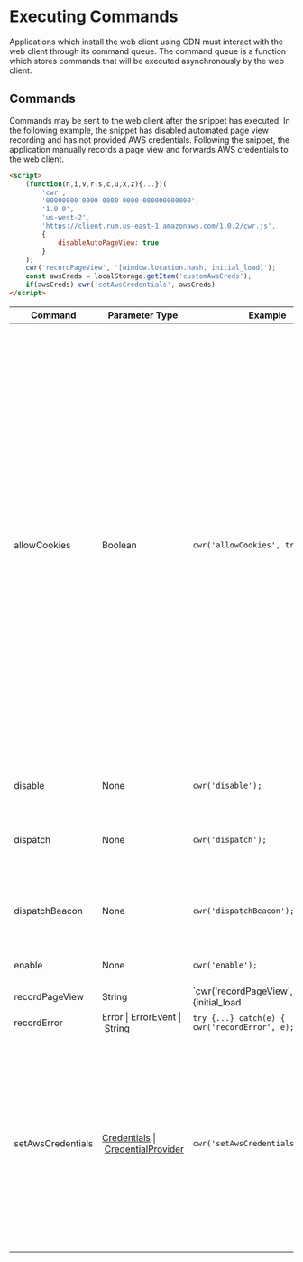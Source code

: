 # Executing Commands

Applications which install the web client using CDN must interact with the web client through its command queue. The command queue is a function which stores commands that will be executed asynchronously by the web client.

## Commands

Commands may be sent to the web client after the snippet has executed. In the following example, the snippet has disabled automated page view recording and has not provided AWS credentials. Following the snippet, the application manually records a page view and forwards AWS credentials to the web client.
```html
<script>
    (function(n,i,v,r,s,c,u,x,z){...})(
        'cwr',
        '00000000-0000-0000-0000-000000000000',
        '1.0.0',
        'us-west-2',
        'https://client.rum.us-east-1.amazonaws.com/1.0.2/cwr.js',
        {
            disableAutoPageView: true
        }
    );
    cwr('recordPageView', '[window.location.hash, initial_load]');
    const awsCreds = localStorage.getItem('customAwsCreds');
    if(awsCreds) cwr('setAwsCredentials', awsCreds)
</script>
```

| Command | Parameter Type | Example <div style="width:265px"></div> | Description |
| --- | --- | --- | --- |
| allowCookies | Boolean | `cwr('allowCookies', true);` | Enable the web client to set and read two cookies: a session cookie named `cwr_s` and a user cookie named `cwr_u`.<br/><br/>`cwr_s` stores session data including an anonymous session ID (uuid v4) created by the web client. This allows CloudWatch RUM to compute sessionized metrics like errors per session.<br/><br/>`cwr_u` stores an anonymous user ID (uuid v4) created by the web client. This allows CloudWatch RUM to count return visitors.<br/><br/>`true`: the web client will use cookies<br/>`false`: the web client will not use cookies
| disable | None | `cwr('disable');` | Stop recording and dispatching RUM events.
| dispatch | None | `cwr('dispatch');` | Flush RUM events from the cache and dispatch them to CloudWatch RUM using [`fetch`](https://developer.mozilla.org/en-US/docs/Web/API/Fetch_API). 
| dispatchBeacon | None | `cwr('dispatchBeacon');` | Flush RUM events from the cache and dispatch them to CloudWatch RUM using [`sendBeacon`](https://developer.mozilla.org/en-US/docs/Web/API/Beacon_API). 
| enable | None | `cwr('enable');` | Start recording and dispatching RUM events.
| recordPageView | String | `cwr('recordPageView', '[/home, {initial_load|route_change}]');` | Record a page view event.<br/><br/>By default, the web client records page views when (1) the page first loads and (2) the browser's [history API](https://developer.mozilla.org/en-US/docs/Web/API/History_API) is called. The page ID is `window.location.pathname`.<br/><br/>In some cases, the web client's instrumentation will not record the desired page ID. In this case, the web client's page view automation must be disabled using the `disableAutoPageView` configuration, and the application must be instrumented to record page views using this command. When using the command, the second parameter consists of two elements, one is the desired page ID and the second is the page invoke type. If you wish to record the base page (for single page applications), use `initial_load`. On the other hand, if you want to capture a virtual page, use `route_change`.
| recordError | Error \|&nbsp;ErrorEvent \|&nbsp;String | `try {...} catch(e) { cwr('recordError', e); }` | Record a caught error.
| setAwsCredentials | [Credentials](https://docs.aws.amazon.com/AWSJavaScriptSDK/latest/AWS/Credentials.html) \|&nbsp;[CredentialProvider](https://www.npmjs.com/package/@aws-sdk/credential-providers) | `cwr('setAwsCredentials', cred);` | Forward AWS credentials to the web client. The web client requires AWS credentials with permission to call the `PutRumEvents` API. If you have not set `identityPoolId` and `guestRoleArn` in the web client configuration, you must forward AWS credentials to the web client using this command.
